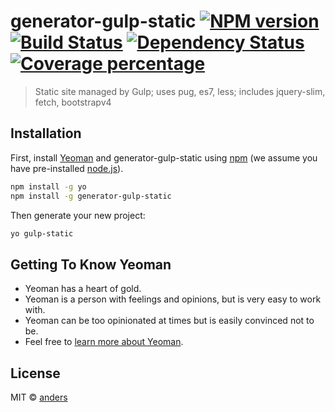 # generator-gulp-static [![NPM version][npm-image]][npm-url] [![Build Status][travis-image]][travis-url] [![Dependency Status][daviddm-image]][daviddm-url] [![Coverage percentage][coveralls-image]][coveralls-url]
> Static site managed by Gulp; uses pug, es7, less; includes jquery-slim, fetch, bootstrapv4

## Installation

First, install [Yeoman](http://yeoman.io) and generator-gulp-static using [npm](https://www.npmjs.com/) (we assume you have pre-installed [node.js](https://nodejs.org/)).

```bash
npm install -g yo
npm install -g generator-gulp-static
```

Then generate your new project:

```bash
yo gulp-static
```

## Getting To Know Yeoman

 * Yeoman has a heart of gold.
 * Yeoman is a person with feelings and opinions, but is very easy to work with.
 * Yeoman can be too opinionated at times but is easily convinced not to be.
 * Feel free to [learn more about Yeoman](http://yeoman.io/).

## License

MIT © [anders]()


[npm-image]: https://badge.fury.io/js/generator-gulp-static.svg
[npm-url]: https://npmjs.org/package/generator-gulp-static
[travis-image]: https://travis-ci.org/andersoochi/generator-gulp-static.svg?branch=master
[travis-url]: https://travis-ci.org/andersoochi/generator-gulp-static
[daviddm-image]: https://david-dm.org/andersoochi/generator-gulp-static.svg?theme=shields.io
[daviddm-url]: https://david-dm.org/andersoochi/generator-gulp-static
[coveralls-image]: https://coveralls.io/repos/andersoochi/generator-gulp-static/badge.svg
[coveralls-url]: https://coveralls.io/r/andersoochi/generator-gulp-static
